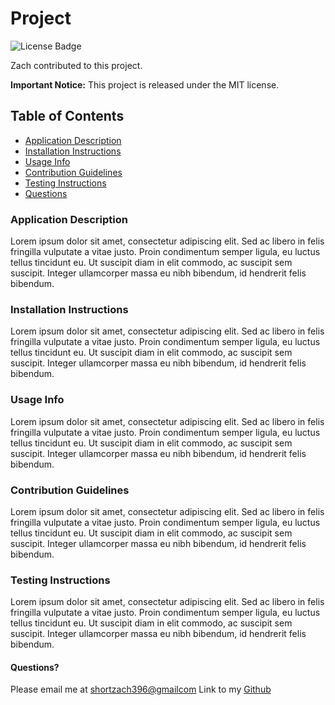 # Project

![License Badge](https://img.shields.io/badge/MIT-brightgreen)

Zach contributed to this project.

**Important Notice:** This project is released under the MIT license.

## Table of Contents
- [Application Description](#application-description)
- [Installation Instructions](#installation-instructions)
- [Usage Info](#usage-info)
- [Contribution Guidelines](#contribution-guidelines)
- [Testing Instructions](#testing-instructions)
- [Questions](#questions)


### Application Description
Lorem ipsum dolor sit amet, consectetur adipiscing elit. Sed ac libero in felis fringilla vulputate a vitae justo. Proin condimentum semper ligula, eu luctus tellus tincidunt eu. Ut suscipit diam in elit commodo, ac suscipit sem suscipit. Integer ullamcorper massa eu nibh bibendum, id hendrerit felis bibendum.

### Installation Instructions
Lorem ipsum dolor sit amet, consectetur adipiscing elit. Sed ac libero in felis fringilla vulputate a vitae justo. Proin condimentum semper ligula, eu luctus tellus tincidunt eu. Ut suscipit diam in elit commodo, ac suscipit sem suscipit. Integer ullamcorper massa eu nibh bibendum, id hendrerit felis bibendum.

### Usage Info
Lorem ipsum dolor sit amet, consectetur adipiscing elit. Sed ac libero in felis fringilla vulputate a vitae justo. Proin condimentum semper ligula, eu luctus tellus tincidunt eu. Ut suscipit diam in elit commodo, ac suscipit sem suscipit. Integer ullamcorper massa eu nibh bibendum, id hendrerit felis bibendum.

### Contribution Guidelines
Lorem ipsum dolor sit amet, consectetur adipiscing elit. Sed ac libero in felis fringilla vulputate a vitae justo. Proin condimentum semper ligula, eu luctus tellus tincidunt eu. Ut suscipit diam in elit commodo, ac suscipit sem suscipit. Integer ullamcorper massa eu nibh bibendum, id hendrerit felis bibendum.

### Testing Instructions
Lorem ipsum dolor sit amet, consectetur adipiscing elit. Sed ac libero in felis fringilla vulputate a vitae justo. Proin condimentum semper ligula, eu luctus tellus tincidunt eu. Ut suscipit diam in elit commodo, ac suscipit sem suscipit. Integer ullamcorper massa eu nibh bibendum, id hendrerit felis bibendum.

#### Questions?
Please email me at [shortzach396@gmailcom](mailto:shortzach396@gmailcom)
Link to my [Github](https://www.github.com/zachmshort)